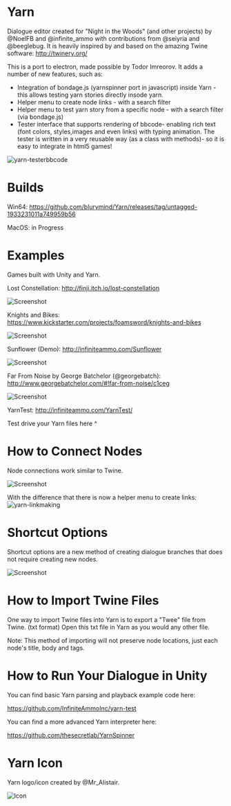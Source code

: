 # Yarn

Dialogue editor created for "Night in the Woods" (and other projects) by @NoelFB and @infinite_ammo with contributions from @seiyria and @beeglebug. It is heavily inspired by and based on the amazing Twine software: http://twinery.org/

This is a port to electron, made possible by Todor Imreorov. It adds a number of new features, such as:
- Integration of bondage.js (yarnspinner port in javascript) inside Yarn - this allows testing yarn stories directly insode yarn.
- Helper menu to create node links - with a search filter
- Helper menu to test yarn story from a specific node - with a search filter (via bondage.js)
- Tester interface that supports rendering of bbcode- enabling rich text (font colors, styles,images and even links) with typing animation. The tester is written in a very reusable way (as a class with methods)- so it is easy to integrate in html5 games!

![yarn-testerbbcode](https://user-images.githubusercontent.com/6495061/41685950-2b8b3580-74da-11e8-89ea-c7d23dea19da.gif)

# Builds

Win64: https://github.com/blurymind/Yarn/releases/tag/untagged-1933231011a749959b56

MacOS: in Progress

# Examples

Games built with Unity and Yarn.

Lost Constellation: http://finji.itch.io/lost-constellation

![Screenshot](http://infiniteammo.com/Yarn/lost-constellation.jpg)

Knights and Bikes: https://www.kickstarter.com/projects/foamsword/knights-and-bikes

![Screenshot](http://infiniteammo.com/Yarn/knights-and-bikes.jpg)

Sunflower (Demo): http://infiniteammo.com/Sunflower

![Screenshot](http://infiniteammo.com/Yarn/sunflower.jpg)

Far From Noise by George Batchelor (@georgebatch): http://www.georgebatchelor.com/#!far-from-noise/c1ceg

![Screenshot](http://infiniteammo.com/Yarn/far-from-noise.png)

YarnTest: http://infiniteammo.com/YarnTest/

Test drive your Yarn files here ^

# How to Connect Nodes

Node connections work similar to Twine.

![Screenshot](http://infiniteammo.com/Yarn/node-connections.jpg)

With the difference that there is now a helper menu to create links:
![yarn-linkmaking](https://user-images.githubusercontent.com/6495061/41685764-7bf48d1a-74d9-11e8-89bc-b7bae39470f6.gif)

# Shortcut Options

Shortcut options are a new method of creating dialogue branches that does not require creating new nodes.

![Screenshot](http://infiniteammo.com/Yarn/shortcut-options.jpg)

# How to Import Twine Files

One way to import Twine files into Yarn is to export a "Twee" file from Twine. (txt format) Open this txt file in Yarn as you would any other file.

Note: This method of importing will not preserve node locations, just each node's title, body and tags.

# How to Run Your Dialogue in Unity

You can find basic Yarn parsing and playback example code here:

https://github.com/InfiniteAmmoInc/yarn-test

You can find a more advanced Yarn interpreter here: 

https://github.com/thesecretlab/YarnSpinner

# Yarn Icon

Yarn logo/icon created by @Mr_Alistair.

![Icon](http://infiniteammo.com/Yarn/yarn-icon.png)
